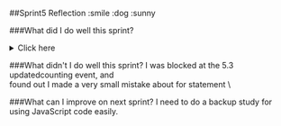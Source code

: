##Sprint5 Reflection
:smile :dog :sunny

###What did I do well this sprint?
<details>
<summary>Click here</summary>
 I was able to understand smoothly JavaScript code
 It didn't take a long time like Sprint4
</details>

###What didn't I do well this sprint?
I was blocked at the 5.3 updatedcounting event, and \
found out I made a very small mistake about for statement \

###What can I improve on next sprint?
I need to do a backup study for using JavaScript code easily.  